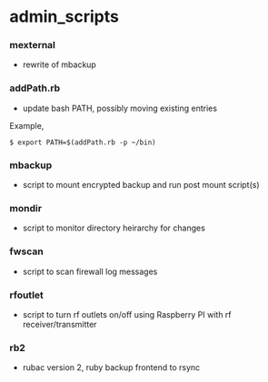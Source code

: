# admin_scripts

### mexternal

* rewrite of mbackup

### addPath.rb 

* update bash PATH, possibly moving existing entries

Example,

```
$ export PATH=$(addPath.rb -p ~/bin)
```

### mbackup

* script to mount encrypted backup and run post mount script(s)

### mondir

* script to monitor directory heirarchy for changes

### fwscan

* script to scan firewall log messages

### rfoutlet

* script to turn rf outlets on/off using Raspberry PI with rf receiver/transmitter

### rb2

* rubac version 2, ruby backup frontend to rsync

